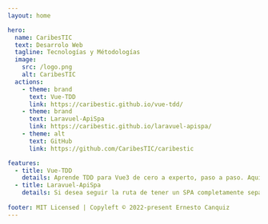 ```yaml
---
layout: home

hero:
  name: CaribesTIC
  text: Desarrolo Web
  tagline: Tecnologías y Métodologías
  image:
    src: /logo.png
    alt: CaribesTIC
  actions:
    - theme: brand
      text: Vue-TDD
      link: https://caribestic.github.io/vue-tdd/
    - theme: brand
      text: Laravuel-ApiSpa
      link: https://caribestic.github.io/laravuel-apispa/
    - theme: alt
      text: GitHub
      link: https://github.com/CaribesTIC/caribestic

features:
  - title: Vue-TDD
    details: Aprende TDD para Vue3 de cero a experto, paso a paso. Aquí, explica la correspondiente configuración de Vitest (con Vite) para tus proyectos y la migración a Vitest en cuanto a los Mocks (simulaciones).
  - title: Laravuel-ApiSpa
    details: Si desea seguir la ruta de tener un SPA completamente separado que consume una API de Laravel, estos documentos deberían proporcionar toda la referencia que necesitas para configurar las cosas y empezar con un andamiaje para tu proyecto.
    
footer: MIT Licensed | Copyleft © 2022-present Ernesto Canquiz
---
```


